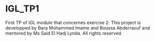 # IGL_TP1
First TP of IGL module that concernes exercise 2.
This project is developped by Bara Mohammed Imame and Boussa Abderraouf and mentored by Ms Said El Hadj Lynda.
All rights reserved.
